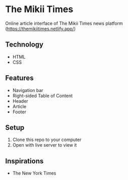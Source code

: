 # The Mikii Times
Online article interface of The Mikii Times news platform (https://themikiitimes.netlify.app/)

## Technology
- HTML
- CSS

## Features
- Navigation bar
- Right-sided Table of Content
- Header
- Article
- Footer

## Setup
1. Clone this repo to your computer
2. Open with live server to view it

## Inspirations 
- The New York Times
